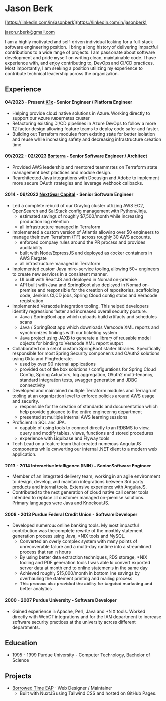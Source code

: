 # Jason Berk

[https://linkedin.com/in/jasonberk](https://linkedin.com/in/jasonberk)

[jason.r.berk@gmail.com](mailto:jason.r.berk@gmail.com)

I am a highly motivated and self-driven individual looking for a full-stack software engineering position. I bring a long history of delivering impactful contributions to a wide range of projects.  I am passionate about software development and pride myself on writing clean, maintainable code.  I have experience with, and enjoy contributing to, DevOps and CI/CD practices.  Most importantly, I am seeking a position utilizing my experience to contribute technical leadership across the organization.

## Experience

#### 04/2023 - Present [K1x](https://k1x.io/) - Senior Engineer / Platform Engineer
  * Helping provide cloud native solutions in Azure.  Working directly to support our Azure Kubernetes cluster
  * Refactoring existing CI/CD pipelines in Azure DevOps to follow a more 12 factor design allowing feature teams to deploy code safer and faster.
  * Building out Terraform modules from existing state for better isolation and reuse while increasing safety and decreasing infrastructure creation time

#### 09/2022 - 02/2023 [Bonterra](https://www.bonterratech.com/) - Senior Software Engineer / Architect
  * Provided AWS leadership and mentored teammates on Terraform state management best practices and module design.
  * Rearchitected Java integrations with Docusign and Adobe to implement more secure OAuth strategies and leverage webhook callbacks.

#### 2014 - 09/2022 [NextGear Capital](https://www.nextgearcapital.com/) - Senior Software Engineer
  * Led a complete rebuild of our Graylog cluster utilizing AWS EC2, OpenSearch and SaltStack config management with Python/Jinja.
    * estimated savings of roughly $7,500/month while increasing production log retention
    * all infrastructure managed in Terraform
  * Implemented a custom version of [Atlantis](https://runatlantis.io) allowing over 50 engineers to manage their own Terraform (TF) across roughly 30 AWS accounts.
    * enforced company rules around the PR process and provides auditability
    * built with Node/ExpressJS and deployed as docker containers in AWS Fargate
    * all infrastructure managed in Terraform
  * Implemented custom Java miro-service tooling, allowing 50+ engineers to create new services in a consistent manner.
    * UI built with ReactJS and deployed in Nomad on-premise
    * API built with Java and SpringBoot also deployed in Nomad on-premise and responsible for the creation of repositories, scaffolding code, Jenkins CI/CD jobs, Spring Cloud config stubs and Veracode registration
  * Implemented Veracode integration tooling.  This helped developers identify regressions faster and increased overall security posture.
    * Java / SpringBoot app which uploads build artifacts and schedules scans
    * Java / SpringBoot app which downloads Veracode XML reports and synchronizes findings with our ticketing system
    * Java project using JAXB to generate a library of reusable model objects for binding to Veracode XML report output
  * Collaborated on a set of custom SpringBoot starter libraries.  Specifically responsible for most Spring Security components and OAuth2 solutions using Okta and PingFederate.
    * used by over 90 internal applications
    * provided out of the box solutions / configurations for Spring Cloud Config, Spring Actuators, log aggregation, OAuth2 multi-tenancy, standard integration tests, swagger generation and JDBC connectivity
  * Developed and maintained multiple Terraform modules and Terragrunt tooling at an organization level to enforce policies around AWS usage and security.
    * responsible for the creation of standards and documentation which help provide guidance to the entire engineering department
    * presented at multiple internal AWS learning sessions
  * Proficient in SQL and JPA.
    * capable of using tools to connect directly to an RDBMS to view, query and modify tables, views, functions and stored procedures
    * experience with Liquibase and Flyway tools
  * Tech Lead on a feature team that created numerous AngularJS components while converting our internal .NET client to a modern web application.

#### 2013 - 2014 Interactive Intelligence (ININ) - Senior Software Engineer
  * Member of an integrated delivery team, working in an agile environment to design, develop, and maintain integrations between 3rd party products and internal tools.  Extensive experience with AngularJS.
  * Contributed to the next generation of cloud native call center tools intended to replace all customer managed on-premise solutions.  Primary languages were Java and KnockoutJS.

#### 2008 - 2013 Purdue Federal Credit Union - Software Developer
  * Developed numerous online banking tools.  My most impactful contribution was the complete rewrite of the monthly statement generation process using Java, *NIX tools and MySQL.
    * Converted an overly complex system with many points of unrecoverable failure and a multi-day runtime into a streamlined process that ran in hours
    * By using better data extraction techniques, RDS storage, *NIX tooling and PDF generation tools I was able to convert exported server data at month end to online statements in the same day
    * Achieved roughly $15,000/month in bottom line savings by overhauling the statement printing and mailing process
    * This process also provided the ability for targeted marketing and better analytics

#### 2000 - 2007 Purdue University - Software Developer
  * Gained experience in Apache, Perl, Java and *NIX tools.  Worked directly with WebCT integrations and for the IAM department to increase software security practices at the university across different departments.

## Education
  * 1995 - 1999 Purdue University - Computer Technology, Bachelor of Science

## Projects
  * [Borrowed Time EAP](https://borrowedtimeeap.com) - Web Designer / Maintainer
    * Built with NuxtJS using Tailwind CSS and hosted on GitHub Pages.
